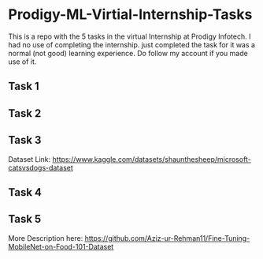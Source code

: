 # Prodigy-ML-Virtial-Internship-Tasks
This is a repo with the 5 tasks in the virtual Internship at Prodigy Infotech. I had no use of completing the internship. just completed the task for it was a normal (not good) learning experience. Do follow my account if you made use of it.

## Task 1


## Task 2


## Task 3
Dataset Link: https://www.kaggle.com/datasets/shaunthesheep/microsoft-catsvsdogs-dataset

## Task 4

## Task 5
  More Description here: https://github.com/Aziz-ur-Rehman11/Fine-Tuning-MobileNet-on-Food-101-Dataset 
